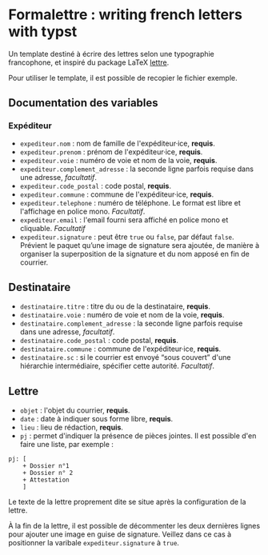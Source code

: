 # Formalettre : writing french letters with typst



Un template destiné à écrire des lettres selon une typographie francophone, et inspiré du package LaTeX [lettre](https://ctan.org/pkg/lettre).

Pour utiliser le template, il est possible de recopier le fichier exemple.



## Documentation des variables



### Expéditeur 

- `expediteur.nom` : nom de famille de l'expéditeur·ice, **requis**.
- `expediteur.prenom` : prénom de l'expéditeur·ice, **requis**.
- `expediteur.voie` : numéro de voie et nom de la voie, **requis**.
- `expediteur.complement_adresse` : la seconde ligne parfois requise dans une adresse, *facultatif*.
- `expediteur.code_postal` : code postal, **requis**.
- `expediteur.commune` : commune de l'expéditeur·ice, **requis**.
-  `expediteur.telephone` : numéro de téléphone. Le format est libre et l'affichage en police mono. *Facultatif*.
-  `expediteur.email` : l'email fourni sera affiché en police mono et cliquable. *Facultatif*
- `expediteur.signature` : peut être `true` ou `false`, par défaut `false`. Prévient le paquet qu’une image de signature sera ajoutée, de manière à organiser la superposition de la signature et du nom apposé en fin de courrier.

## Destinataire

- `destinataire.titre` : titre du ou de la destinataire, **requis**.
- `destinataire.voie` : numéro de voie et nom de la voie, **requis**.
- `destinataire.complement_adresse` : la seconde ligne parfois requise dans une adresse, *facultatif*.
- `destinataire.code_postal` : code postal, **requis**.
- `destinataire.commune` : commune de l'expéditeur·ice, **requis**.
- `destinataire.sc` : si le courrier est envoyé “sous couvert” d'une hiérarchie intermédiaire, spécifier cette autorité. *Facultatif*.

## Lettre

- `objet` : l'objet du courrier, **requis**.
- `date` : date à indiquer sous forme libre, **requis**.
- `lieu` : lieu de rédaction, **requis**.
- `pj` : permet d'indiquer la présence de pièces jointes.  Il est possible d'en faire une liste, par exemple :

```
pj: [
	+ Dossier n°1
	+ Dossier n° 2
	+ Attestation
	]
```

Le texte de la lettre proprement dite se situe après la configuration de la lettre.

À la fin de la lettre, il est possible de décommenter les deux dernières lignes pour ajouter une image en guise de signature. Veillez dans ce cas à positionner la varibale `expediteur.signature` à `true`.



